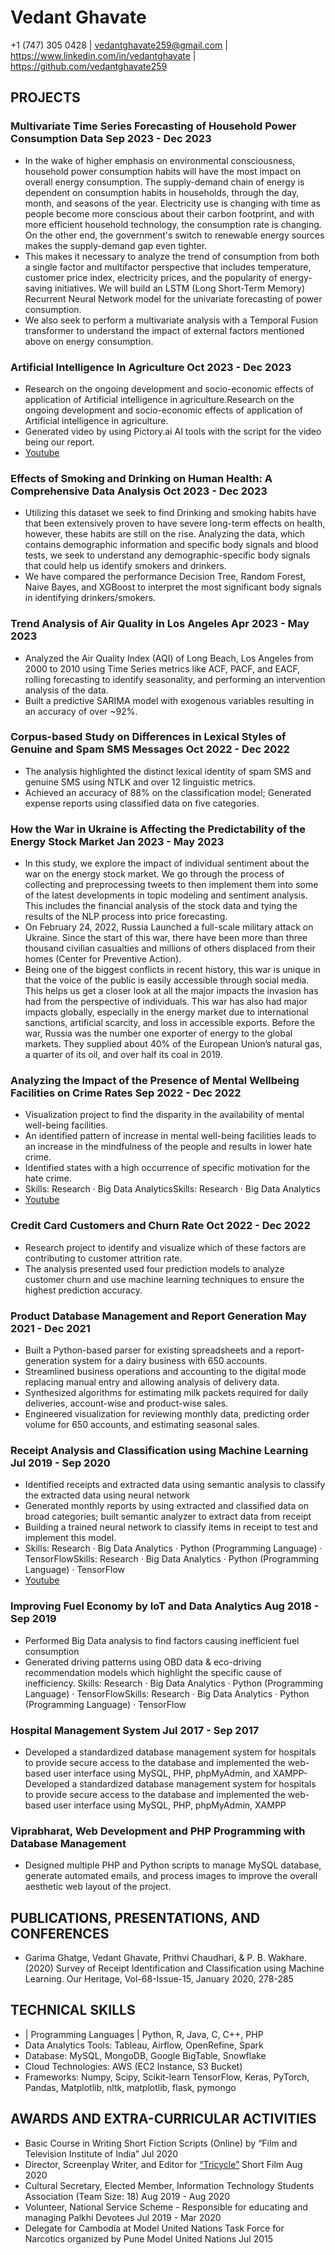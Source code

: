 # Vedant Ghavate
+1 (747) 305 0428 | vedantghavate259@gmail.com | https://www.linkedin.com/in/vedantghavate | https://github.com/vedantghavate259
## PROJECTS
### Multivariate Time Series Forecasting of Household Power Consumption Data Sep 2023 - Dec 2023
- In the wake of higher emphasis on environmental consciousness, household power consumption habits will have the most impact on overall energy consumption. The supply-demand chain of energy is dependent on consumption habits in households, through the day, month, and seasons of the year. Electricity use is changing with time as people become more conscious about their carbon footprint, and with more efficient household technology, the consumption rate is changing. On the other end, the government's switch to renewable energy sources makes the supply-demand gap even tighter.
- This makes it necessary to analyze the trend of consumption from both a single factor and multifactor perspective that includes temperature, customer price index, electricity prices, and the popularity of energy-saving initiatives. We will build an LSTM (Long Short-Term Memory) Recurrent Neural Network model for the univariate forecasting of power consumption.
- We also seek to perform a multivariate analysis with a Temporal Fusion transformer to understand the impact of external factors mentioned above on energy consumption.
### Artificial Intelligence In Agriculture Oct 2023 - Dec 2023
- Research on the ongoing development and socio-economic effects of application of Artificial intelligence in agriculture.Research on the ongoing development and socio-economic effects of application of Artificial intelligence in agriculture.
-  Generated video by using Pictory.ai AI tools with the script for the video being our report.
-  [Youtube](https://www.youtube.com/watch?v=ZSbrPmXX-sc)
### Effects of Smoking and Drinking on Human Health: A Comprehensive Data Analysis Oct 2023 - Dec 2023
- Utilizing this dataset we seek to find Drinking and smoking habits have that been extensively proven to have severe long-term effects on health, however, these habits are still on the rise. Analyzing the data, which contains demographic information and specific body signals and blood tests, we seek to understand any demographic-specific body signals that could help us identify smokers and drinkers.
- We have compared the performance Decision Tree, Random Forest, Naive Bayes, and XGBoost to interpret the most significant body signals in identifying drinkers/smokers.
###  Trend Analysis of Air Quality in Los Angeles  Apr 2023 - May 2023 
-  Analyzed the Air Quality Index (AQI) of Long Beach, Los Angeles from 2000 to 2010 using Time Series metrics like ACF, PACF, and
EACF, rolling forecasting to identify seasonality, and performing an intervention analysis of the data.
-  Built a predictive SARIMA model with exogenous variables resulting in an accuracy of over ~92%.
### Corpus-based Study on Differences in Lexical Styles of Genuine and Spam SMS Messages  Oct 2022 - Dec 2022 
-  The analysis highlighted the distinct lexical identity of spam SMS and genuine SMS using NTLK and over 12 linguistic metrics.
-  Achieved an accuracy of 88% on the classification model; Generated expense reports using classified data on five categories.
### How the War in Ukraine is Affecting the Predictability of the Energy Stock Market Jan 2023 - May 2023
- In this study, we explore the impact of individual sentiment about the war on the energy stock market. We go through the process of collecting and preprocessing tweets to then implement them into some of the latest developments in topic modeling and sentiment analysis. This includes the financial analysis of the stock data and tying the results of the NLP process into price forecasting.
- On February 24, 2022, Russia Launched a full-scale military attack on Ukraine. Since the start of this war, there have been more than three thousand civilian casualties and millions of others displaced from their homes (Center for Preventive Action).
- Being one of the biggest conflicts in recent history, this war is unique in that the voice of the public is easily accessible through social media. This helps us get a closer look at all the major impacts the invasion has had from the perspective of individuals. This war has also had major impacts globally, especially in the energy market due to international sanctions, artificial scarcity, and loss in accessible exports. Before the war, Russia was the number one exporter of energy to the global markets. They supplied about 40% of the European Union’s natural gas, a quarter of its oil, and over half its coal in 2019. 
### Analyzing the Impact of the Presence of Mental Wellbeing Facilities on Crime Rates Sep 2022 - Dec 2022
- Visualization project to find the disparity in the availability of mental well-being facilities.
- An identified pattern of increase in mental well-being facilities leads to an increase in the mindfulness of the people and results in lower hate crime.
- Identified states with a high occurrence of specific motivation for the hate crime.
- Skills: Research · Big Data AnalyticsSkills: Research · Big Data Analytics
- [Youtube](https://www.youtube.com/watch?v=_OKhcOp_dPE)
### Credit Card Customers and Churn Rate Oct 2022 - Dec 2022
- Research project to identify and visualize which of these factors are contributing to customer attrition rate.
- The analysis presented used four prediction models to analyze customer churn and use machine learning techniques to ensure the highest prediction accuracy.
### Product Database Management and Report Generation May 2021 - Dec 2021
- Built a Python-based parser for existing spreadsheets and a report-generation system for a dairy business with 650 accounts.
- Streamlined business operations and accounting to the digital mode replacing manual entry and allowing analysis of delivery data.
- Synthesized algorithms for estimating milk packets required for daily deliveries, account-wise and product-wise sales.
- Engineered visualization for reviewing monthly data, predicting order volume for 650 accounts, and estimating seasonal sales.
### Receipt Analysis and Classification using Machine Learning Jul 2019 - Sep 2020
- Identified receipts and extracted data using semantic analysis to classify the extracted data using neural network
- Generated monthly reports by using extracted and classified data on broad categories; built semantic analyzer to extract data from receipt
- Building a trained neural network to classify items in receipt to test and implement this model.
- Skills: Research · Big Data Analytics · Python (Programming Language) · TensorFlowSkills: Research · Big Data Analytics · Python (Programming Language) · TensorFlow
- [Youtube](https://www.youtube.com/watch?v=YeEsIod4g4s)
### Improving Fuel Economy by IoT and Data Analytics Aug 2018 - Sep 2019
- Performed Big Data analysis to find factors causing inefficient fuel consumption
- Generated driving patterns using OBD data & eco-driving recommendation models which highlight the specific cause of inefficiency.
Skills: Research · Big Data Analytics · Python (Programming Language) · TensorFlowSkills: Research · Big Data Analytics · Python (Programming Language) · TensorFlow
### Hospital Management System Jul 2017 - Sep 2017
- Developed a standardized database management system for hospitals to provide secure access to the database and implemented the web-based user interface using MySQL, PHP, phpMyAdmin, and XAMPP- Developed a standardized database management system for hospitals to provide secure access to the database and implemented the web-based user interface using MySQL, PHP, phpMyAdmin, XAMPP
### Viprabharat, Web Development and PHP Programming with Database Management
- Designed multiple PHP and Python scripts to manage MySQL database, generate automated emails, and process images to improve the overall aesthetic web layout of the project.
## PUBLICATIONS, PRESENTATIONS, AND CONFERENCES
-  Garima Ghatge, Vedant Ghavate, Prithvi Chaudhari, & P. B. Wakhare. (2020)
Survey of Receipt Identification and Classification using Machine Learning. Our Heritage, Vol-68-Issue-15, January 2020, 278-285
## TECHNICAL SKILLS
- | Programming Languages |  Python, R, Java, C, C++, PHP
- Data Analytics Tools: Tableau, Airflow, OpenRefine, Spark
- Database: MySQL, MongoDB, Google BigTable, Snowflake
- Cloud Technologies: AWS (EC2 Instance, S3 Bucket)
- Frameworks: Numpy, Scipy, Scikit-learn TensorFlow, Keras, PyTorch, Pandas, Matplotlib, nltk, matplotlib, flask, pymongo
## AWARDS AND EXTRA-CURRICULAR ACTIVITIES
-  Basic Course in Writing Short Fiction Scripts (Online) by “Film and Television Institute of India” Jul 2020
-  Director, Screenplay Writer, and Editor for [“Tricycle”](https://www.youtube.com/watch?v=BUTZsGajz9s) Short Film Aug 2020
-  Cultural Secretary, Elected Member, Information Technology Students Association (Team Size: 18) Aug 2019 - Aug 2020
-  Volunteer, National Service Scheme - Responsible for educating and managing Palkhi Devotees Jul 2019 - Mar 2020
-  Delegate for Cambodia at Model United Nations Task Force for Narcotics organized by Pune Model United Nations Jul 2015
